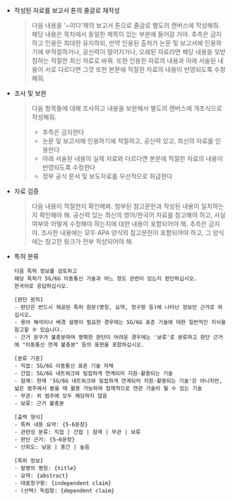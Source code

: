 - 작성된 자료를 보고서 톤의 줄글로 재작성
  > 다음 내용을 '~이다'체의 보고서 톤으로 줄글로 별도의 캔버스에 작성해줘. 해당 내용은 목차에서 동일한 제목이 있는 부분에 들어갈 거야. 추측은 금지하고 인용은 최대한 유지하되, 만약 인용된 출처가 논문 및 보고서에 인용하기에 부적절하거나, 공신력이 떨어지거나, 오래된 자료라면 해당 내용을 뒷받침하는 적절한 최신 자료로 바꿔. 또한 인용한 자료의 내용과 아래 서술된 내용이 서로 다르다면 그것 또한 본문에 적절한 자료의 내용이 반영되도록 수정해줘.
- 조사 및 보완
  > 다음 항목들에 대해 조사하고 내용을 보완해서 별도의 캔버스에 개조식으로 작성해줘.
  > 
  > - 추측은 금지한다
  > - 논문 및 보고서에 인용하기에 적절하고, 공신력 있고, 최신의 자료를 인용한다
  > - 아래 서술된 내용이 실제 자료와 다르다면 본문에 적절한 자료의 내용이 반영되도록 수정한다
  > - 정부 공식 문서 및 보도자료를 우선적으로 취급한다
- 자료 검증
  > 다음 내용이 적절한지 확인해봐. 첨부된 참고문헌과 작성된 내용이 일치하는지 확인해야 해. 공신력 있는 최신의 영어/한국어 자료를 참고해야 하고, 사실 여부와 어떻게 수정해야 하는지에 대한 내용이 포함되어야 해. 추측은 금지야. 조사한 내용에는 모두 APA 양식의 참고문헌이 포함되어야 하고, 그 양식에는 참고한 링크가 전부 작성되어야 해.
- 특허 분류
  ```
  다음 특허 정보를 검토하고
  해당 특허가 5G/6G 이동통신 기술과 어느 정도 관련이 있는지 판단하십시오.
  한국어로 응답하십시오.
  
  [판단 원칙]
  - 판단은 반드시 제공된 특허 원문(명칭, 요약, 청구항 등)에 나타난 정보만 근거로 하십시오.
  - 용어 해석이나 배경 설명이 필요한 경우에는 5G/6G 표준 기술에 대한 일반적인 지식을 참고할 수 있습니다.
  - 근거 문구가 불충분하여 명확한 판단이 어려운 경우에는 '보류'로 분류하고 판단 근거에 "이동통신 연계 불충분" 등의 표현을 포함하십시오.
  
  [분류 기준]
  - 직접: 5G/6G 이동통신 표준 기술 자체
  - 간접: 5G/6G 네트워크와 밀접하게 연계되어 지원·활용되는 기술
  - 잠재: 현재 '5G/6G 네트워크와 밀접하게 연계되어 지원·활용되는 기술'은 아니지만, 넓은 범주에서 봤을 때 활용 가능하여 잠재적으로 연관 기술이 될 수 있는 기술
  - 무관: 위 범주에 모두 해당하지 않음
  - 보류: 근거 불충분
  
  [출력 형식]
  - 특허 내용 요약: {5-6문장}
  - 관련성 분류: 직접 | 간접 | 잠재 | 무관 | 보류
  - 판단 근거: {5–6문장}
  - 신뢰도: 낮음 | 중간 | 높음
  
  [특허 정보]
  - 발명의 명칭: {title}
  - 요약: {abstract}
  - 대표청구항: {independent claim}
  - (선택) 독립항: {dependent claim}
  ```
